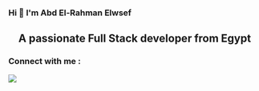 ### Hi 👋 I'm Abd El-Rahman Elwsef

<h2 align="center">A passionate Full Stack developer from Egypt</h2>

<h3>Connect with me : </h3>

<img src="https://user-images.githubusercontent.com/98185334/169429207-e3da5513-edfe-40fb-aa7e-ffeeb89d8dd9.png">

<!--
**abdoelrhmanelwsef/abdoelrhmanelwsef** is a ✨ _special_ ✨ repository because its `README.md` (this file) appears on your GitHub profile.

Here are some ideas to get you started:

- 🔭 I’m currently working on ...
- 🌱 I’m currently learning ...
- 👯 I’m looking to collaborate on ...
- 🤔 I’m looking for help with ...
- 💬 Ask me about ...
- 📫 How to reach me: ...
- 😄 Pronouns: ...
- ⚡ Fun fact: ...
-->
